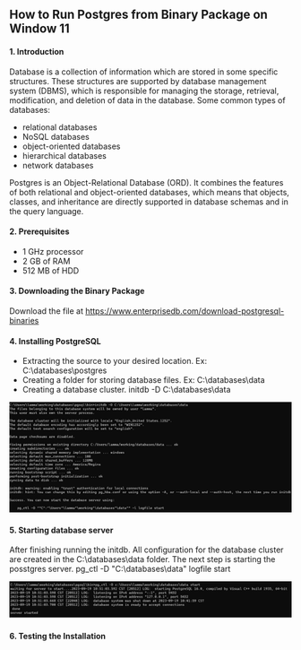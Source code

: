 ## How to Run Postgres from Binary Package on Window 11
#### 1. Introduction
Database is a collection of information which are stored in some specific structures. These structures are supported by database management system (DBMS), which is responsible for managing the storage, retrieval, modification, and deletion of data in the database.
Some common types of databases: 
* relational databases
* NoSQL databases
* object-oriented databases
* hierarchical databases
* network databases

Postgres is an Object-Relational Database (ORD). It combines the features of both relational and object-oriented databases, which means that objects, classes, and inheritance are directly supported in database schemas and in the query language.
#### 2. Prerequisites
* 1 GHz processor
* 2 GB of RAM
* 512 MB of HDD
#### 3. Downloading the Binary Package
Download the file at https://www.enterprisedb.com/download-postgresql-binaries
#### 4. Installing PostgreSQL
* Extracting the source to your desired location. Ex: C:\databases\postgres
* Creating a folder for storing database files. Ex: C:\databases\data
* Creating a database cluster.
  initdb -D C:\databases\data

![Init a database cluster](images/initdb.png)
#### 5. Starting database server
After finishing running the initdb. All configuration for the database cluster are created in the C:\databases\data folder. The next step is starting the posstgres server.
pg_ctl -D "C:\databases\data" logfile start

![Start postgres server](images/start_server.png)
#### 6. Testing the Installation
